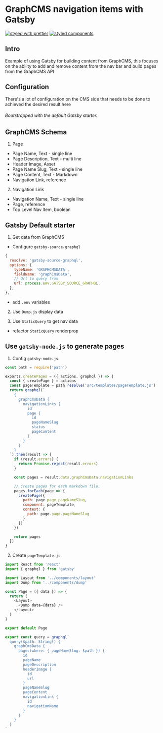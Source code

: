 # GraphCMS navigation items with Gatsby

[![styled with prettier](https://img.shields.io/badge/styled_with-prettier-ff69b4.svg)](https://github.com/prettier/prettier)
[![styled components](https://img.shields.io/badge/style-%F0%9F%92%85%20styled--components-orange.svg?colorB=daa357&colorA=db748e)](https://github.com/styled-components/styled-components)

## Intro

Example of using Gatsby for building content from GraphCMS, this
focuses on the ability to add and remove content from the nav bar and
build pages from the GraphCMS API

## Configuration

There's a lot of configuration on the CMS side that needs to be done
to achieved the desired result here

###### Bootstrapped with the default Gatsby starter.

## GraphCMS Schema

1. Page

- Page Name, Text - single line
- Page Description, Text - multi line
- Header Image, Asset
- Page Name Slug, Text - single line
- Page Content, Text - Markdown
- Navigation Link, reference

2. Navigation Link

- Navigation Name, Text - single line
- Page, reference
- Top Level Nav Item, boolean

## Gatsby Default starter

1. Get data from GraphCMS

- Configure `gatsby-source-graphql`

```js
{
  resolve: 'gatsby-source-graphql',
  options: {
    typeName: 'GRAPHCMSDATA',
    fieldName: 'graphCmsData',
    // Url to query from
    url: process.env.GATSBY_SOURCE_GRAPHQL,
  },
},
```

- add `.env` variables

2. Use `Dump.js` display data

3. Use `StaticQuery` to get nav data

- refactor `StaticQuery` renderprop

## Use `gatsby-node.js` to generate pages

1. Config `gatsby-node.js`.

```js
const path = require('path')

exports.createPages = ({ actions, graphql }) => {
  const { createPage } = actions
  const pageTemplate = path.resolve('src/templates/pageTemplate.js')
  return graphql(`
    {
      graphCmsData {
        navigationLinks {
          id
          page {
            id
            pageNameSlug
            status
            pageContent
          }
        }
      }
    }
  `).then(result => {
    if (result.errors) {
      return Promise.reject(result.errors)
    }

    const pages = result.data.graphCmsData.navigationLinks

    // Create pages for each markdown file.
    pages.forEach(page => {
      createPage({
        path: page.page.pageNameSlug,
        component: pageTemplate,
        context: {
          path: page.page.pageNameSlug
        }
      })
    })

    return pages
  })
}
```

2. Create `pageTemplate.js`

```js
import React from 'react'
import { graphql } from 'gatsby'

import Layout from '../components/layout'
import Dump from '../components/dump'

const Page = ({ data }) => {
  return (
    <Layout>
      <Dump data={data} />
    </Layout>
  )
}

export default Page

export const query = graphql`
  query($path: String!) {
    graphCmsData {
      pages(where: { pageNameSlug: $path }) {
        id
        pageName
        pageDescription
        headerImage {
          id
          url
        }
        pageNameSlug
        pageContent
        navigationLink {
          id
          navigationName
        }
      }
    }
  }
`
```
